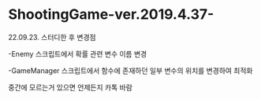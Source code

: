 # ShootingGame-ver.2019.4.37-
22.09.23. 스터디한 후 변경점

-Enemy 스크립트에서 확률 관련 변수 이름 변경

-GameManager 스크립트에서 함수에 존재하던 일부 변수의 위치를 변경하여 최적화

중간에 모르는거 있으면 언제든지 카톡 바람
